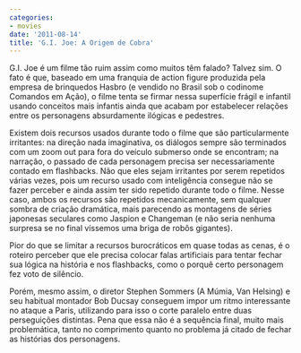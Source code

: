 ```yaml
---
categories:
- movies
date: '2011-08-14'
title: 'G.I. Joe: A Origem de Cobra'
---
```


G.I. Joe é um filme tão ruim assim como muitos têm falado? Talvez sim. O fato é que, baseado em uma franquia de action figure produzida pela empresa de brinquedos Hasbro (e vendido no Brasil sob o codinome Comandos em Ação), o filme tenta se firmar nessa superfície frágil e infantil usando conceitos mais infantis ainda que acabam por estabelecer relações entre os personagens absurdamente ilógicas e pedestres.

Existem dois recursos usados durante todo o filme que são particularmente irritantes: na direção nada imaginativa, os diálogos sempre são terminados com um zoom out para fora do veículo submerso onde se encontram; na narração, o passado de cada personagem precisa ser necessariamente contado em flashbacks. Não que eles sejam irritantes por serem repetidos várias vezes, pois um recurso usado com inteligência consegue não se fazer perceber e ainda assim ter sido repetido durante todo o filme. Nesse caso, ambos os recursos são repetidos mecanicamente, sem qualquer sombra de criação dramática, mais parecendo as montagens de séries japonesas seculares como Jaspion e Changeman (e não seria nenhuma surpresa se no final víssemos uma briga de robôs gigantes).

Pior do que se limitar a recursos burocráticos em quase todas as cenas, é o roteiro perceber que ele precisa colocar falas artificiais para tentar fechar sua lógica na história e nos flashbacks, como o porquê certo personagem fez voto de silêncio.

Porém, mesmo assim, o diretor Stephen Sommers (A Múmia, Van Helsing) e seu habitual montador Bob Ducsay conseguem impor um ritmo interessante no ataque a Paris, utilizando para isso o corte paralelo entre duas perseguições distintas. Pena que essa não é a sequência final, muito mais problemática, tanto no comprimento quanto no problema já citado de fechar as histórias dos personagens.